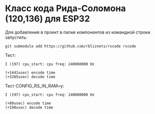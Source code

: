 # Класс кода Рида-Соломона (120,136) для ESP32 
Для добавления в проект в папке компонентов из командной строки запустить:    

    git submodule add https://github.com/rbliznets/rscode rscode 


Тест:
```
I (197) cpu_start: cpu freq: 240000000 Hz

(+1441usec) encode time
(+3285usec) decode time
```
Тест CONFIG_RS_IN_RAM=y:
```
I (197) cpu_start: cpu freq: 240000000 Hz

(+80usec) encode time
(+190usec) decode time
```